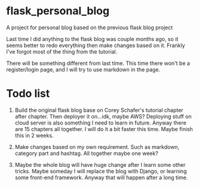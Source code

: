 # flask_personal_blog
A project for personal blog based on the previous flask blog project

Last time I did anything to the flask blog was couple months ago, so it seems better to redo everything
then make changes based on it. Frankly I've forgot most of the thing from the tutorial.

There will be something different from last time. This time there won't be a register/login page, and I will try to use
 markdown in the page.


# Todo list
1. Build the original flask blog base on Corey Schafer's tutorial chapter after chapter. Then deployer it on...idk,
maybe AWS? Deploying stuff on cloud server is also something I need to learn in future. Anyway there are 15 chapters all together.
I will do it a bit faster this time. Maybe finish this in 2 weeks.

2. Make changes based on my own requirement. Such as markdown, category part and hashtag. All together maybe one week?

3. Maybe the whole blog will have huge change after I learn some other tricks. Maybe someday I will replace the blog with
Django, or learning some front-end framework. Anyway that will happen after a long time.
